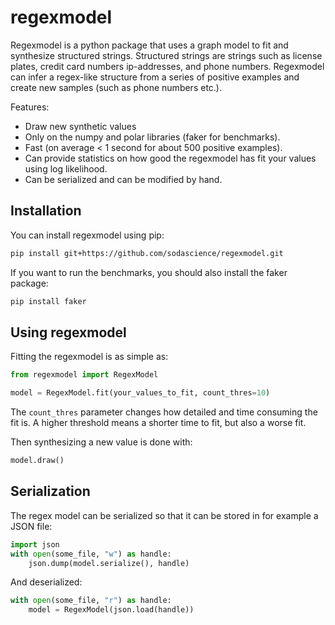 # regexmodel

Regexmodel is a python package that uses a graph model to fit and synthesize structured strings.
Structured strings are strings such as license plates, credit card numbers ip-addresses, and phone numbers. Regexmodel can infer a regex-like structure from a series of positive examples and create new samples
(such as phone numbers etc.).

Features:

- Draw new synthetic values
- Only on the numpy and polar libraries (faker for benchmarks).
- Fast (on average < 1 second for about 500 positive examples).
- Can provide statistics on how good the regexmodel has fit your values using log likelihood.
- Can be serialized and can be modified by hand.

## Installation

You can install regexmodel using pip:

```bash
pip install git+https://github.com/sodascience/regexmodel.git
```

If you want to run the benchmarks, you should also install the faker package:

```bash
pip install faker
```

## Using regexmodel

Fitting the regexmodel is as simple as:

```python
from regexmodel import RegexModel

model = RegexModel.fit(your_values_to_fit, count_thres=10)
```

The `count_thres` parameter changes how detailed and time consuming the fit is. A higher threshold means
a shorter time to fit, but also a worse fit.

Then synthesizing a new value is done with:

```python
model.draw()
```

## Serialization

The regex model can be serialized so that it can be stored in for example a JSON file:

```python
import json
with open(some_file, "w") as handle:
    json.dump(model.serialize(), handle)
```

And deserialized:

```python
with open(some_file, "r") as handle:
    model = RegexModel(json.load(handle))
```
